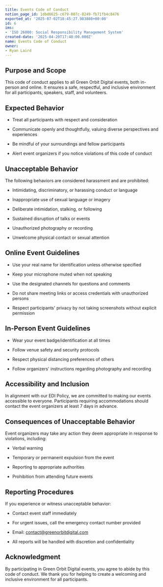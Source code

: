 ```yaml
---
title: Events Code of Conduct
notion_page_id: 1dbd6625-c679-807c-8249-fb71fb4c8476
exported_at: '2025-07-02T18:45:27.983880+00:00'
id: 6
ims:
- 'ISO 26000: Social Responsibility Management System'
created-date: '2025-04-20T17:48:00.000Z'
name: Events Code of Conduct
owner:
- Ryan Laird
---
```


<!-- Unsupported block type: table_of_contents -->

## Purpose and Scope

This code of conduct applies to all Green Orbit Digital events, both in-person and online. It ensures a safe, respectful, and inclusive environment for all participants, speakers, staff, and volunteers.

## Expected Behavior

- Treat all participants with respect and consideration

- Communicate openly and thoughtfully, valuing diverse perspectives and experiences

- Be mindful of your surroundings and fellow participants

- Alert event organizers if you notice violations of this code of conduct

## Unacceptable Behavior

The following behaviors are considered harassment and are prohibited:

- Intimidating, discriminatory, or harassing conduct or language

- Inappropriate use of sexual language or imagery

- Deliberate intimidation, stalking, or following

- Sustained disruption of talks or events

- Unauthorized photography or recording

- Unwelcome physical contact or sexual attention

## Online Event Guidelines

- Use your real name for identification unless otherwise specified

- Keep your microphone muted when not speaking

- Use the designated channels for questions and comments

- Do not share meeting links or access credentials with unauthorized persons

- Respect participants' privacy by not taking screenshots without explicit permission

## In-Person Event Guidelines

- Wear your event badge/identification at all times

- Follow venue safety and security protocols

- Respect physical distancing preferences of others

- Follow organizers' instructions regarding photography and recording

## Accessibility and Inclusion

In alignment with our EDI Policy, we are committed to making our events accessible to everyone. Participants requiring accommodations should contact the event organizers at least 7 days in advance.

## Consequences of Unacceptable Behavior

Event organizers may take any action they deem appropriate in response to violations, including:

- Verbal warning

- Temporary or permanent expulsion from the event

- Reporting to appropriate authorities

- Prohibition from attending future events

## Reporting Procedures

If you experience or witness unacceptable behavior:

- Contact event staff immediately

- For urgent issues, call the emergency contact number provided

- Email: contact@greenorbitdigital.com

- All reports will be handled with discretion and confidentiality

## Acknowledgment

By participating in Green Orbit Digital events, you agree to abide by this code of conduct. We thank you for helping to create a welcoming and inclusive environment for all participants.